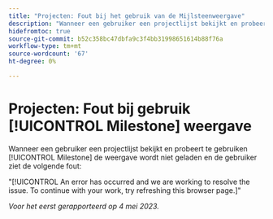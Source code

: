 ```yaml
---
title: "Projecten: Fout bij het gebruik van de Mijlsteenweergave"
description: "Wanneer een gebruiker een projectlijst bekijkt en probeert om de mening van de Mijlpaal te gebruiken, laadt de mening niet en de gebruiker ziet een fout."
hidefromtoc: true
source-git-commit: b52c358bc47dbfa9c3f4bb31998651614b88f76a
workflow-type: tm+mt
source-wordcount: '67'
ht-degree: 0%

---
```



# Projecten: Fout bij gebruik [!UICONTROL Milestone] weergave

Wanneer een gebruiker een projectlijst bekijkt en probeert te gebruiken [!UICONTROL Milestone] de weergave wordt niet geladen en de gebruiker ziet de volgende fout:

&quot;[!UICONTROL An error has occurred and we are working to resolve the issue. To continue with your work, try refreshing this browser page.]&quot;

_Voor het eerst gerapporteerd op 4 mei 2023._

